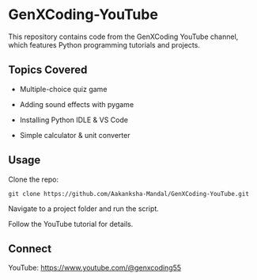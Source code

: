 # GenXCoding-YouTube

This repository contains code from the GenXCoding YouTube channel, which features Python programming tutorials and projects.

## Topics Covered

- Multiple-choice quiz game

- Adding sound effects with pygame

- Installing Python IDLE & VS Code

- Simple calculator & unit converter

## Usage

Clone the repo:

```git clone https://github.com/Aakanksha-Mandal/GenXCoding-YouTube.git```

Navigate to a project folder and run the script.

Follow the YouTube tutorial for details.

## Connect

YouTube: https://www.youtube.com/@genxcoding55
